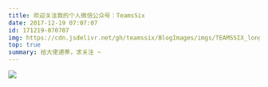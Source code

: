 ```yaml
---
title: 欢迎关注我的个人微信公众号：TeamsSix
date: 2017-12-19 07:07:07
id: 171219-070707
img: https://cdn.jsdelivr.net/gh/teamssix/BlogImages/imgs/TEAMSSIX_long6.png
top: true
summary: 给大佬递茶，求关注 ~
---
```


![](https://cdn.jsdelivr.net/gh/teamssix/BlogImages/imgs/TeamsSix_Subscription_Logo2.png)